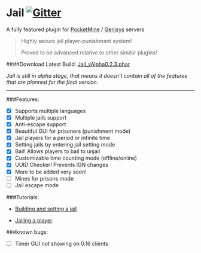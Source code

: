 Jail [![Gitter](https://badges.gitter.im/hoyinm14mc/Jail.svg)](https://gitter.im/hoyinm14mc/Jail?utm_source=badge&utm_medium=badge&utm_campaign=pr-badge)
=======

A fully featured plugin for [PocketMine](https://github.com/pmmp/PocketMine-MP) / [Genisys](https://github.com/iTXTech/Genisys) servers

> Highly secure jail player-punishment system!
>
> Proved to be advanced relative to other similar plugins!

####Download Latest Build: [Jail_vAlpha0.2.3.phar](https://github.com/hoyinm14mc/Jail/releases/download/alpha0.2.3/Jail_vAlpha0.2.3.phar)

_Jail is still in alpha stage, that means it doesn't contain all of the features that are planned for the final version._

-----------------------------------

###Features:
- [x] Supports multiple languages
- [x] Multiple jails support
- [x] Anti-escape support
- [x] Beautiful GUI for prisoners (punishment mode)
- [x] Jail players for a period or infinite time
- [x] Setting jails by entering jail setting mode
- [x] Bail! Allows players to bail to unjail
- [x] Customizable time counting mode (offline/online)
- [x] UUID Checker! Prevents IGN changes
- [x] More to be added very soon!
- [ ] Mines for prisons mode
- [ ] Jail escape mode

###Tutorials:
- [Building and setting a jail](https://youtu.be/HR8XhOizd-c)

- [Jailing a player](https://youtu.be/EtmXwf4Oivs)

###known bugs:
- [ ] Timer GUI not showing on 0.16 clients

